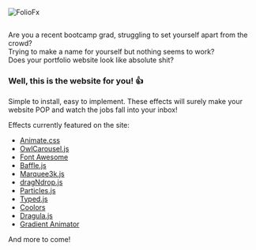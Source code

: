 ![FolioFx](http://i.imgur.com/whuvvmJ.png)

## 


Are you a recent bootcamp grad, struggling to set yourself apart from the crowd? <br>
Trying to make a name for yourself but nothing seems to work? <br>
Does your portfolio website look like absolute shit?

### Well, this is the website for you! :+1:

Simple to install, easy to implement. These effects will surely make your website POP and watch the jobs fall into your inbox!

Effects currently featured on the site:
 * [Animate.css](https://daneden.github.io/animate.css/)
 * [OwlCarousel.js](https://owlcarousel2.github.io/OwlCarousel2/)
 * [Font Awesome](http://fontawesome.io/)
 * [Baffle.js](https://camwiegert.github.io/baffle/)
 * [Marquee3k.js](http://ezekielaquino.com/Marquee3000/)
 * [dragNdrop.js](https://thibaultjanbeyer.github.io/dragNdrop/)
 * [Particles.js](http://vincentgarreau.com/particles.js/)
 * [Typed.js](http://www.mattboldt.com/demos/typed-js/)
 * [Coolors](https://coolors.co/browser/best/1)
 * [Dragula.js](https://bevacqua.github.io/dragula/)
 * [Gradient Animator](https://www.gradient-animator.com/)

And more to come!
